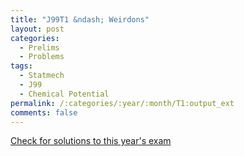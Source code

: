 ```yaml
---
title: "J99T1 &ndash; Weirdons"
layout: post
categories:
  - Prelims
  - Problems
tags:
  - Statmech
  - J99
  - Chemical Potential
permalink: /:categories/:year/:month/T1:output_ext
comments: false
---
```

<object data="1999J1T.pdf" type="application/pdf" width="100%" height="500"></object>
<div class="message"><a href='https://princetonprelim.com/prelim/2/'>Check for solutions to this year's exam</a></div>